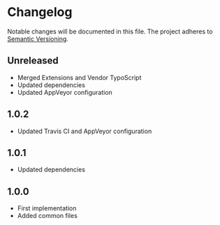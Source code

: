 Changelog
=========

Notable changes will be documented in this file. The project adheres to [Semantic Versioning].

Unreleased
----------

* Merged Extensions and Vendor TypoScript
* Updated dependencies
* Updated AppVeyor configuration

1.0.2
-----

* Updated Travis CI and AppVeyor configuration

1.0.1
-----

* Updated dependencies

1.0.0
-----

* First implementation
* Added common files

[Semantic Versioning]: http://semver.org "Semantic Versioning"